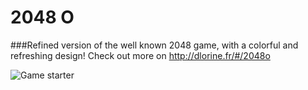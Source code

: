 # 2048 O

###Refined version of the well known 2048 game, with a colorful and refreshing design!
Check out more on http://dlorine.fr/#/2048o

![Game starter](http://i.imgur.com/b3L2CL0.png)
